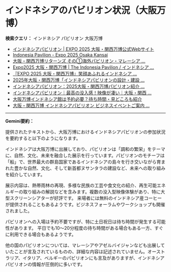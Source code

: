 # インドネシアのパビリオン状況（大阪万博）

**検索クエリ：** インドネシア パビリオン 大阪万博

- [インドネシアパビリオン | EXPO 2025 大阪・関西万博公式Webサイト](https://www.expo2025.or.jp/official-participant/indonesia/)
- [Indonesia Pavilion - Expo 2025 Osaka Kansai](https://expo2025indonesia.id/)
- [大阪・関西万博リターンズ その①海外パビリオン・マレーシア ...](https://ameblo.jp/mamehana0705/entry-12897501153.html)
- [Expo2025 大阪・関西万博 | The Indonesia Pavilion / インドネシア ...](https://www.instagram.com/p/C6s6GRiu_ZW/)
- [『EXPO 2025 大阪・関西万博』笑顔あふれるインドネシア ...](https://note.com/yamada_tourist/n/n27bea8822b97)
- [2025年大阪・関西万博「インドネシアパビリオンの設計・建設 ...](https://www.fujiya-net.co.jp/news/20240501)
- [インドネシアパビリオン：2025大阪・関西万博パビリオン紹介 ...](https://www.nippon.com/ja/guide-to-japan/expo2025021/)
- [インドネシアパビリオン｜最高の没入感！映像が凄い｜大阪・関西 ...](https://note.com/nobuo_itsuki/n/nc10e4284d765)
- [大阪万博インドネシア館は予約必要？待ち時間・見どころも紹介](https://kobe-yurikago.com/expo2025-indonesia/)
- [大阪・関西万博 インドネシアパビリオン ビジネスイベントご案内 ...](https://bkpm-jpn.com/osakaexpo2025/)


---

**Gemini要約：**

提供されたテキストから、大阪万博におけるインドネシアパビリオンの参加状況を要約すると以下のようになります。

インドネシアは大阪万博に出展しており、パビリオンは「調和の繁栄」をテーマに、自然、文化、未来を融合した展示を行っています。パビリオンのモチーフは「船」で、世界最大の群島国家であるインドネシアの島々を行き交いながら育まれた豊かな自然、文化、そして新首都ヌサンタラの建設など、未来への取り組みを紹介しています。

展示内容は、熱帯雨林の再現、多様な民族の工芸や食文化の紹介、再生可能エネルギーの取り組みの解説などを含みます。複数の没入型映像体験があり、特に大型スクリーンシアターが好評です。  来場者には無料のインドネシア産コーヒーが提供されることもあるようです。ビジネスフォーラムやワークショップも開催されました。

パビリオンへの入場は予約不要ですが、特に土日祝日は待ち時間が発生する可能性があります。 平日でも10～20分程度の待ち時間がある場合もある一方、すぐに利用できる場合もあるようです。


他の国のパビリオンについては、マレーシアやアゼルバイジャンなども出展していたことが言及されているものの、詳細な内容は記述されていません。オーストラリア、イタリア、ベルギーのパビリオンにも言及がありますが、インドネシアパビリオンの情報が圧倒的に多いです。

